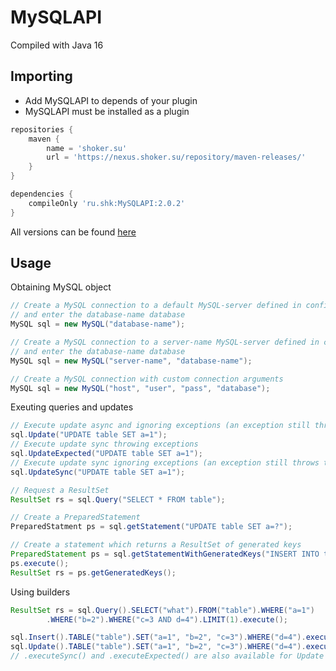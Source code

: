# MySQLAPI
Compiled with Java 16

## Importing

* Add MySQLAPI to depends of your plugin
* MySQLAPI must be installed as a plugin

```groovy
repositories {
    maven {
        name = 'shoker.su'
        url = 'https://nexus.shoker.su/repository/maven-releases/'
    }
}

dependencies {
    compileOnly 'ru.shk:MySQLAPI:2.0.2'
}
```
All versions can be found [here](https://nexus.shoker.su/#browse/browse:maven-releases:ru%2Fshk%2FMySQLAPI)

## Usage
Obtaining MySQL object
```java
// Create a MySQL connection to a default MySQL-server defined in config
// and enter the database-name database
MySQL sql = new MySQL("database-name");

// Create a MySQL connection to a server-name MySQL-server defined in config
// and enter the database-name database
MySQL sql = new MySQL("server-name", "database-name");

// Create a MySQL connection with custom connection arguments
MySQL sql = new MySQL("host", "user", "pass", "database");
```
Exeuting queries and updates
```java
// Execute update async and ignoring exceptions (an exception still throws to log)
sql.Update("UPDATE table SET a=1");
// Execute update sync throwing exceptions
sql.UpdateExpected("UPDATE table SET a=1");
// Execute update sync ignoring exceptions (an exception still throws to log)
sql.UpdateSync("UPDATE table SET a=1");

// Request a ResultSet
ResultSet rs = sql.Query("SELECT * FROM table");

// Create a PreparedStatement
PreparedStatment ps = sql.getStatement("UPDATE table SET a=?");

// Create a statement which returns a ResultSet of generated keys
PreparedStatement ps = sql.getStatementWithGeneratedKeys("INSERT INTO table a=1;")
ps.execute();
ResultSet rs = ps.getGeneratedKeys();

```
Using builders
```java
ResultSet rs = sql.Query().SELECT("what").FROM("table").WHERE("a=1")
        .WHERE("b=2").WHERE("c=3 AND d=4").LIMIT(1).execute();

sql.Insert().TABLE("table").SET("a=1", "b=2", "c=3").WHERE("d=4").execute();
sql.Update().TABLE("table").SET("a=1", "b=2", "c=3").WHERE("d=4").execute();
// .executeSync() and .executeExpected() are also available for Update and Insert
```